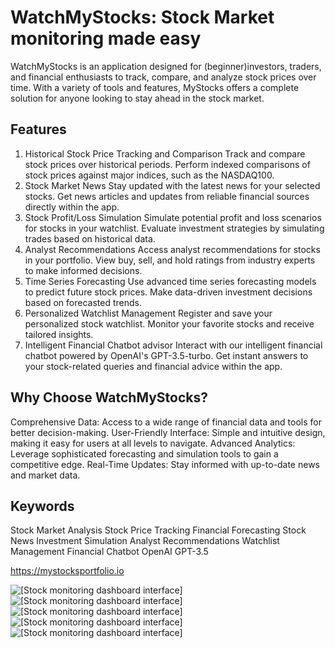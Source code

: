 # WatchMyStocks: Stock Market monitoring made easy
WatchMyStocks is an application designed for (beginner)investors, traders, and financial enthusiasts to track, compare, and analyze stock prices over time. With a variety of tools and features, MyStocks offers a complete solution for anyone looking to stay ahead in the stock market.

## Features
1. Historical Stock Price Tracking and Comparison
Track and compare stock prices over historical periods.
Perform indexed comparisons of stock prices against major indices, such as the NASDAQ100.
2. Stock Market News
Stay updated with the latest news for your selected stocks.
Get news articles and updates from reliable financial sources directly within the app.
3. Stock Profit/Loss Simulation
Simulate potential profit and loss scenarios for stocks in your watchlist.
Evaluate investment strategies by simulating trades based on historical data.
4. Analyst Recommendations
Access analyst recommendations for stocks in your portfolio.
View buy, sell, and hold ratings from industry experts to make informed decisions.
5. Time Series Forecasting
Use advanced time series forecasting models to predict future stock prices.
Make data-driven investment decisions based on forecasted trends.
6. Personalized Watchlist Management
Register and save your personalized stock watchlist.
Monitor your favorite stocks and receive tailored insights.
7. Intelligent Financial Chatbot advisor
Interact with our intelligent financial chatbot powered by OpenAI's GPT-3.5-turbo.
Get instant answers to your stock-related queries and financial advice within the app.

## Why Choose WatchMyStocks?
Comprehensive Data: Access to a wide range of financial data and tools for better decision-making.
User-Friendly Interface: Simple and intuitive design, making it easy for users at all levels to navigate.
Advanced Analytics: Leverage sophisticated forecasting and simulation tools to gain a competitive edge.
Real-Time Updates: Stay informed with up-to-date news and market data.


## Keywords
Stock Market Analysis
Stock Price Tracking
Financial Forecasting
Stock News
Investment Simulation
Analyst Recommendations
Watchlist Management
Financial Chatbot
OpenAI GPT-3.5
 
https://mystocksportfolio.io

![[Stock monitoring dashboard interface]](https://github.com/user-attachments/assets/ffb3fe12-b38a-4f82-9faa-4346b257c293)
![[Stock monitoring dashboard interface]](https://github.com/user-attachments/assets/364f28fe-98d2-4622-9df4-6243ed24c9cf)
![[Stock monitoring dashboard interface]](https://github.com/user-attachments/assets/7c900de4-1465-4373-b064-24a9dc18112e)
![[Stock monitoring dashboard interface]](https://github.com/user-attachments/assets/8efdafcc-eb3d-4c81-bd70-30aba3283b3c)
![[Stock monitoring dashboard interface]](https://github.com/user-attachments/assets/9aaeb683-0bf6-4a39-a410-539d8069aaf5)
